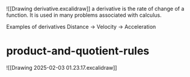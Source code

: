 ![[Drawing derivative.excalidraw]]
a derivative is the rate of change of a function. It is used in many problems associated with calculus.

Examples of derivatives
Distance -> Velocity -> Acceleration

# product-and-quotient-rules
![[Drawing 2025-02-03 01.23.17.excalidraw]]